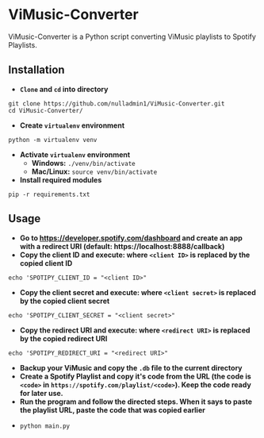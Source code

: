 # ViMusic-Converter
ViMusic-Converter is a Python script converting ViMusic playlists to Spotify Playlists.

## Installation

* **`Clone` and `cd` into directory**
```
git clone https://github.com/nulladmin1/ViMusic-Converter.git
cd ViMusic-Converter/
```
* **Create `virtualenv` environment**
```
python -m virtualenv venv
```
* **Activate `virtualenv` environment**
  * **Windows:** `./venv/bin/activate`
  * **Mac/Linux:** `source venv/bin/activate`
* **Install required modules**
```
pip -r requirements.txt
```
## Usage

* **Go to https://developer.spotify.com/dashboard and create an app with a redirect URI (default: https://localhost:8888/callback)**
* **Copy the client ID and execute: where `<client ID>` is replaced by the copied client ID**
```
echo 'SPOTIPY_CLIENT_ID = "<client ID>"
```
* **Copy the client secret and execute: where `<client secret>` is replaced by the copied client secret**
```
echo 'SPOTIPY_CLIENT_SECRET = "<client secret>"
```
* **Copy the redirect URI and execute: where `<redirect URI>` is replaced by the copied redirect URI**
```
echo 'SPOTIPY_REDIRECT_URI = "<redirect URI>"
```
* **Backup your ViMusic and copy the `.db` file to the current directory**
* **Create a Spotify Playlist and copy it's code from the URL (the code is `<code>` in `https://spotify.com/playlist/<code>`). Keep the code ready for later use.**
* **Run the program and follow the directed steps. When it says to paste the playlist URL, paste the code that was copied earlier**
* ```
  python main.py
  ```
